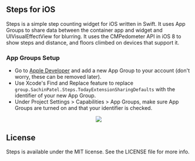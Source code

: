 ## Steps for iOS
Steps is a simple step counting widget for iOS written in Swift. It uses App Groups to share data between the container app and widget and UIVisualEffectView for blurring. It uses the CMPedometer API in iOS 8 to show steps and distance, and floors climbed on devices that support it.

### App Groups Setup
- Go to [Apple Developer](https://developer.apple.com/account/ios/identifiers/applicationGroup/applicationGroupList.action) and add a new App Group to your account (don't worry, these can be removed later).
- Use Xcode's Find and Replace feature to replace `group.SachinPatel.Steps.TodayExtensionSharingDefaults` with the identifier of your new App Group.
- Under Project Settings > Capabilities > App Groups, make sure App Groups are turned on and that your identifier is checked.

<p align="center">
<img src="https://github.com/gizmosachin/steps/blob/master/steps-hero.png"/>
</p>

## License

Steps is available under the MIT license. See the LICENSE file for more info.
